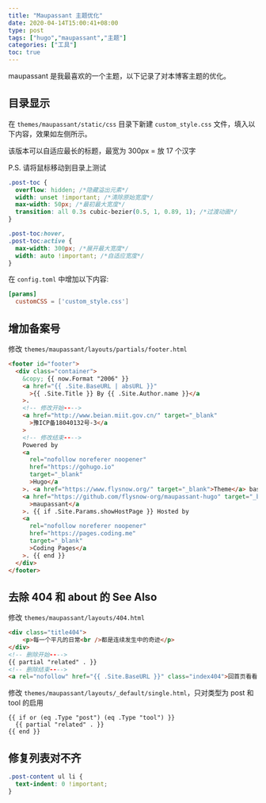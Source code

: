 ```yaml
---
title: "Maupassant 主题优化"
date: 2020-04-14T15:00:41+08:00
type: post
tags: ["hugo","maupassant","主题"]
categories: ["工具"]
toc: true
---
```


maupassant 是我最喜欢的一个主题，以下记录了对本博客主题的优化。

## 目录显示

在 `themes/maupassant/static/css` 目录下新建 `custom_style.css` 文件，填入以下内容，效果如左侧所示。

该版本可以自适应最长的标题，最宽为 300px = 放 17 个汉字

P.S. 请将鼠标移动到目录上测试

```css
.post-toc {
  overflow: hidden; /*隐藏溢出元素*/
  width: unset !important; /*清除原始宽度*/
  max-width: 50px; /*最初最大宽度*/
  transition: all 0.3s cubic-bezier(0.5, 1, 0.89, 1); /*过渡动画*/
}

.post-toc:hover,
.post-toc:active {
  max-width: 300px; /*展开最大宽度*/
  width: auto !important; /*自适应宽度*/
}
```

在 `config.toml` 中增加以下内容:

```toml
[params]
  customCSS = ['custom_style.css']
```

## 增加备案号

修改 `themes/maupassant/layouts/partials/footer.html`

```html
<footer id="footer">
  <div class="container">
    &copy; {{ now.Format "2006" }}
    <a href="{{ .Site.BaseURL | absURL }}"
      >{{ .Site.Title }} By {{ .Site.Author.name }}</a
    >.
    <!-- 修改开始---->
    <a href="http://www.beian.miit.gov.cn/" target="_blank"
      >豫ICP备18040132号-3</a
    >
    <!-- 修改结束---->
    Powered by
    <a
      rel="nofollow noreferer noopener"
      href="https://gohugo.io"
      target="_blank"
      >Hugo</a
    >. <a href="https://www.flysnow.org/" target="_blank">Theme</a> based on
    <a href="https://github.com/flysnow-org/maupassant-hugo" target="_blank"
      >maupassant</a
    >. {{ if .Site.Params.showHostPage }} Hosted by
    <a
      rel="nofollow noreferer noopener"
      href="https://pages.coding.me"
      target="_blank"
      >Coding Pages</a
    >. {{ end }}
  </div>
</footer>
```

## 去除 404 和 about 的 See Also

修改 `themes/maupassant/layouts/404.html`

```html
<div class="title404">
    <p>每一个平凡的日常<br />都是连续发生中的奇迹</p>
</div>
<!-- 删除开始---->
{{ partial "related" . }}
<!-- 删除结束---->
<a rel="nofollow" href="{{ .Site.BaseURL }}" class="index404">回首页看看</a>
```

修改 `themes/maupassant/layouts/_default/single.html`，只对类型为 post 和 tool 的启用

```
{{ if or (eq .Type "post") (eq .Type "tool") }}
  {{ partial "related" . }}
{{ end }}
```

## 修复列表对不齐

```css
.post-content ul li {
  text-indent: 0 !important;
}
```
